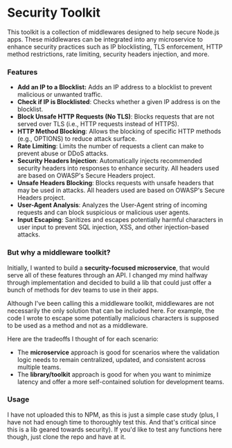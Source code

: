 # Security Toolkit
This toolkit is a collection of middlewares designed to help secure Node.js apps. These middlewares can be integrated into any microservice to enhance security practices such as IP blocklisting, TLS enforcement, HTTP method restrictions, rate limiting, security headers injection, and more.

### Features
- __Add an IP to a Blocklist:__ Adds an IP address to a blocklist to prevent malicious or unwanted traffic.
- __Check if IP is Blocklisted__: Checks whether a given IP address is on the blocklist.
- __Block Unsafe HTTP Requests (No TLS)__: Blocks requests that are not served over TLS (i.e., HTTP requests instead of HTTPS).
- __HTTP Method Blocking__: Allows the blocking of specific HTTP methods (e.g., OPTIONS) to reduce attack surface.
- __Rate Limiting__: Limits the number of requests a client can make to prevent abuse or DDoS attacks.
- __Security Headers Injection__: Automatically injects recommended security headers into responses to enhance security. All headers used are based on OWASP's Secure Headers project.
- __Unsafe Headers Blocking__: Blocks requests with unsafe headers that may be used in attacks. All headers used are based on OWASP's Secure Headers project.
- __User-Agent Analysis__: Analyzes the User-Agent string of incoming requests and can block suspicious or malicious user agents.
- __Input Escaping__: Sanitizes and escapes potentially harmful characters in user input to prevent SQL injection, XSS, and other injection-based attacks.

### But why a middleware toolkit?
Initially, I wanted to build a __security-focused microservice__, that would serve all of these features through an API. I changed my mind halfway through implementation and decided to build a lib that could just offer a bunch of methods for dev teams to use in their apps. 

Although I've been calling this a middleware toolkit, middlewares are not necessarily the only solution that can be included here. For example, the code I wrote to escape some potentially malicious characters is supposed to be used as a method and not as a middleware. 

Here are the tradeoffs I thought of for each scenario:
- The __microservice__ approach is good for scenarios where the validation logic needs to remain centralized, updated, and consistent across multiple teams.
- The __library/toolkit__ approach is good for when you want to minimize latency and offer a more self-contained solution for development teams.

### Usage
I have not uploaded this to NPM, as this is just a simple case study (plus, I have not had enough time to thoroughly test this. And that's critical since this is a lib geared towards security). If you'd like to test any functions here though, just clone the repo and have at it.
